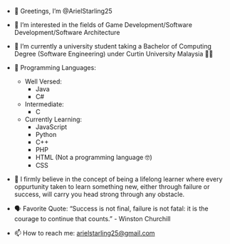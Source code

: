 - 👋 Greetings, I’m @ArielStarling25
- 👀 I’m interested in the fields of Game Development/Software Development/Software Architecture
- 🌱 I’m currently a university student taking a Bachelor of Computing Degree (Software Engineering) under Curtin University Malaysia 👨‍🎓
- 🤖 Programming Languages:
  - Well Versed:
    - Java
    - C#
  - Intermediate:
    - C
  - Currently Learning:
    - JavaScript
    - Python
    - C++
    - PHP
    - HTML (Not a programming language 🤓)
    - CSS
      
- 🥇 I firmly believe in the concept of being a lifelong learner where every oppurtunity taken to learn something new, either through failure or success, will carry you head strong through any obstacle.
- 🗣️ Favorite Quote: “Success is not final, failure is not fatal: it is the courage to continue that counts.” - Winston Churchill
  
- 📫 How to reach me: arielstarling25@gmail.com

<!---
ArielStarling25/ArielStarling25 is a ✨ special ✨ repository because its `README.md` (this file) appears on your GitHub profile.
You can click the Preview link to take a look at your changes.
--->
